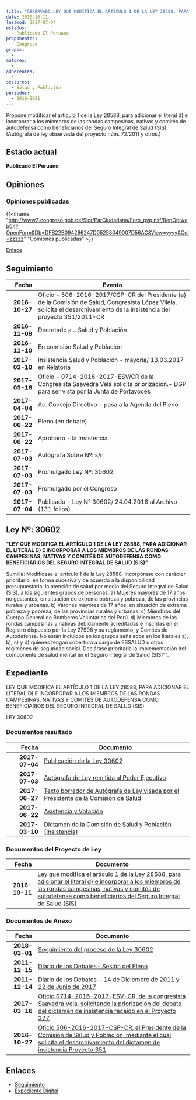 ```yaml
---
title: "OBSERVADO.LEY QUE MODIFICA EL ARTÍCULO 1 DE LA LEY 28588, PARA ADICIONAR EL LITERAL D) E INCORPORAR A LOS MIEMBROS DE LAS RONDAS CAMPESINAS, NATIVAS Y COMITÉS DE AUTODEFENSA COMO BENEFICIARIOS DEL SEGURO INTEGRAL DE SALUD (SIS)"
date: 2016-10-11
lastmod: 2017-07-04
estados: 
  - Publicado El Peruano
proponentes: 
  - Congreso
grupos: 
  - 
autores: 
  - 
adherentes: 
  - 
sectores: 
  - Salud y Población
periodos: 
  - 2016-2021
---
```


Propone modificar el artículo 1 de la Ley 28588, para adicionar el literal d) e incorporar a los miembros de las rondas campesinas, nativas y comités de autodefensa como beneficiarios del Seguro Integral de Salud (SIS). (Autógrafa de ley observada del proyecto núm. 72/2011 y otros.)


## Estado actual

**Publicado El Peruano**

## Opiniones

### Opiniones publicadas

{{<iframe "http://www2.congreso.gob.pe/Sicr/ParCiudadana/Foro_pvp.nsf/RepOpiweb04?OpenForm&Db=DFB22B094296247D05258049007D56AC&View=yyyy&Col=zzzzz" "Opiniones publicadas" >}}

[Enlace](http://www2.congreso.gob.pe/Sicr/ParCiudadana/Foro_pvp.nsf/RepOpiweb04?OpenForm&Db=DFB22B094296247D05258049007D56AC&View=yyyy&Col=zzzzz)

## Seguimiento

| Fecha | Evento |
|------:|--------|
| **2016-10-27** | Oficio - 506-2016-2017/CSP-CR del Presidente (e) de la Comisión de Salud, Congresista López Vilela, solicita el desarchivamiento de la Insistencia del proyecto 351/2011-CR|
| **2016-11-09** | Decretado a... Salud y Población|
| **2016-11-10** | En comisión Salud y Población|
| **2017-03-10** | Insistencia Salud y Población - mayoría/ 13.03.2017 en Relatoría|
| **2017-03-16** | Oficio - 0714-2016-2017-ESV/CR de la Congresista Saavedra Vela solicita priorización.- DGP para ser vista por la Junta de Portavoces|
| **2017-04-04** | Ac. Consejo Directivo - pasa a la Agenda del Pleno|
| **2017-06-22** | Pleno (en debate)|
| **2017-06-22** | Aprobado - la Insistencia|
| **2017-07-03** | Autógrafa Sobre Nº: s/n|
| **2017-07-03** | Promulgado Ley Nº: 30602|
| **2017-07-03** | Promulgado por el Congreso|
| **2017-07-04** | Publicado - Ley N° 30602/ 24.04.2018 al Archivo (131 folios)|

## Ley Nº: 30602

**"LEY QUE MODIFICA EL ARTÍCULO 1 DE LA LEY 28588, PARA ADICIONAR EL LITERAL D) E INCORPORAR A LOS MIEMBROS DE LAS RONDAS CAMPESINAS, NATIVAS Y COMITÉS DE AUTODEFENSA COMO BENEFICIARIOS DEL SEGURO INTEGRAL DE SALUD (SIS)"**

Sumilla: Modifícase el artículo 1 de la Ley 28588. Incorpórase con carácter prioritario, en forma sucesiva y de acuerdo a la disponibilidad presupuestaria, la atención de salud por medio del Seguro Integral de Salud (SIS), a los siguientes grupos de personas: a) Mujeres mayores de 17 años, no gestantes, en situación de extrema pobreza y pobreza, de las provincias rurales y urbanas. b) Varones mayores de 17 años, en situación de extrema pobreza y pobreza, de las provincias rurales y urbanas. c) Miembros del Cuerpo General de Bomberos Voluntarios del Perú. d) Miembros de las rondas campesinas y nativas debidamente acreditadas e inscritas en el Registro dispuesto por la Ley 27908 y su reglamento, y Comités de Autodefensa. No están incluidos en los grupos señalados en los literales a), b), c) y d) quienes tengan cobertura a cargo de ESSALUD u otros regímenes de seguridad social. Declárase prioritaria la implementación del componente de salud mental en el Seguro Integral de Salud (SIS)"".


## Expediente

LEY QUE MODIFICA EL ARTÍCULO 1 DE LA LEY 28588, PARA ADICIONAR EL LITERAL D) E INCORPORAR A LOS MIEMBROS DE LAS RONDAS CAMPESINAS, NATIVAS Y COMITÉS DE AUTODEFENSA COMO BENEFICIARIOS DEL SEGURO INTEGRAL DE SALUD (SIS)

LEY 30602


### Documentos resultado

| Fecha | Documento |
|------:|--------|
| **2017-07-04** | [Publicación de la Ley 30602](http://www.leyes.congreso.gob.pe/Documentos/2016_2021/ADLP/Normas_Legales/30602-LEY.pdf) |
| **2017-07-03** | [Autógrafa de Ley remitida al Poder Ejecutivo](http://www.leyes.congreso.gob.pe/Documentos/2016_2021/ADLP/Texto_Aprobado/AU0037720170703..PDF) |
| **2017-06-27** | [Texto borrador de Autógrafa de Ley visada por el Presidente de la Comisión de Salud](http://www.leyes.congreso.gob.pe/Documentos/2016_2021/Texto_Borrador_de_Autografa/BAU0037720170627.pdf) |
| **2017-06-22** | [Asistencia y Votación](http://www.leyes.congreso.gob.pe/Documentos/2016_2021/Asistencia_y_Votacion/Proyectos_de_Ley/AV0037720170622.pdf) |
| **2017-03-10** | [Dictamen de la Comisión de Salud y Población (Insistencia)](http://www.leyes.congreso.gob.pe/Documentos/2016_2021/Dictamenes/Proyectos_de_Ley/00377DC21MAY20170310.pdf) |

### Documentos del Proyecto de Ley

| Fecha | Documento |
|------:|--------|
| **2016-10-11** | [Ley que modifica el artículo 1 de la Ley 28588, para adicionar el literal d) e incorporar a los miembros de las rondas campesinas, nativas y comités de autodefensa como beneficiarios del Seguro Integral de Salud (SIS)](http://www.leyes.congreso.gob.pe/Documentos/2016_2021/Proyectos_de_Ley_y_de_Resoluciones_Legislativas/PL0037720161011..pdf) |

### Documentos de Anexo

| Fecha | Documento |
|------:|--------|
| **2018-03-01** | [Seguimiento del proceso de la Ley 30602](http://www.leyes.congreso.gob.pe/Documentos/2016_2021/Seguimiento_de_Proyectos_de_Ley/00377PL20180301.pdf) |
| **2011-12-15** | [Diario de los Debates- Sesión del Pleno](http://www2.congreso.gob.pe/Sicr/DiarioDebates/Publicad.nsf/SesionesPleno/05256D6E0073DFE9052579680021289C/$FILE/PLO-2011-25.pdf) |
| **2011-12-14** | [Diario de los Debates - 14 de Diciembre de 2011 y 22 de Junio de 2017](http://www.leyes.congreso.gob.pe/Documentos/2016_2021/ADLP/Diario_Debates/30602_DD.pdf) |
| **2017-03-16** | [Oficio 0714-2016-2017-ESV-CR, de la congresista Saavedra Vela, solicitando la priorización del debate del dictamen de insistencia recaído en el Proyecto 377](http://www.leyes.congreso.gob.pe/Documentos/2016_2021/Oficios/Congresistas/OFICIO-0714-2016-2017-ESV-CR.pdf) |
| **2016-10-27** | [Oficio 506-2016-2017-CSP-CR, el Presidente de la Comisión de Salud y Población, mediante el cual solicita el desarchivamiento del dictamen de insistencia Proyecto 351](http://www.leyes.congreso.gob.pe/Documentos/2016_2021/Oficios/Comisiones_Ordinarias/OFICIO-506-2016-2017-CSP-CR.pdf) |

## Enlaces 

- [Seguimiento](http://www2.congreso.gob.pe/Sicr/TraDocEstProc/CLProLey2016.nsf/f7fff46988ca05b1052578e100829cc7/f7fe566e88c1f7c30525804a006032f6?OpenDocument)
- [Expediente Digital](http://www2.congreso.gob.pehttp://www2.congreso.gob.pe/Sicr/TraDocEstProc/CLProLey2016.nsf/f7fff46988ca05b1052578e100829cc7/f7fe566e88c1f7c30525804a006032f6?OpenDocument&Click=05257FB7005EB655.eb71d0cf91d8294e05256cdf006b5706/$Body/0.1C6C)
